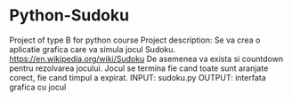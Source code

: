 # Python-Sudoku
Project of type B for python course
Project description:
Se va crea o aplicatie grafica care va simula jocul Sudoku.
https://en.wikipedia.org/wiki/Sudoku
De asemenea va exista si countdown pentru rezolvarea jocului. Jocul se termina fie cand
toate sunt aranjate corect, fie cand timpul a expirat.
INPUT: sudoku.py
OUTPUT: interfata grafica cu jocul
